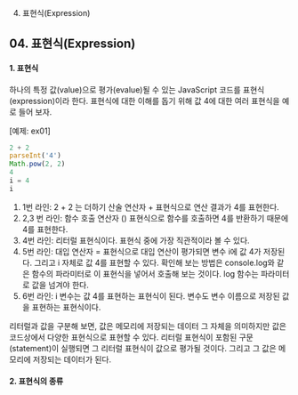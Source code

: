 04. 표현식(Expression)

## 04. 표현식(Expression)

#### 1. 표현식
 하나의 특정 값(value)으로 평가(evalue)될 수 있는 JavaScript 코드를 표현식(expression)이라 한다. 표현식에 대한 이해를 돕기 위해 값 4에 대한 여러 표현식을 예로 들어 보자.

[예제: ex01] 
```javascript
2 + 2
parseInt('4')
Math.pow(2, 2)
4
i = 4
i
```
1. 1번 라인: 2 + 2 는 더하기 산술 연산자 + 표현식으로 연산 결과가 4를 표현한다. 
2. 2,3 번 라인: 함수 호출 연산자 () 표현식으로 함수를 호출하면 4를 반환하기 때문에 4를 표현한다.
3. 4번 라인: 리터럴 표현식이다. 표현식 중에 가장 직관적이라 볼 수 있다.
4. 5번 라인: 대입 연산자 = 표현식으로 대입 연산이 평가되면 변수 i에 값 4가 저장된다. 그리고  i 자체로 값 4를 표현할 수 있다. 확인해 보는 방법은 console.log와 같은 함수의 파라미터로 이 표현식을 넣어서 호출해 보는 것이다. log 함수는 파라미터로 값을 넘겨야 한다. 
5. 6번 라인: i 변수는  값 4를 표현하는 표현식이 된다. 변수도 변수 이름으로 저장된 값을 표현하는 표현식이다.

 리터럴과 값을 구분해 보면, 값은 메모리에 저장되는 데이터 그 자체을 의미하지만 값은 코드상에서 다양한 표현식으로 표현할 수 있다. 리터럴 표현식이 포함된 구문(statement)이 실행되면 그 리터럴 표현식이 값으로 평가될 것이다. 그리고 그 값은 메모리에 저장되는 데이터가 된다.
 
#### 2. 표현식의 종류 

